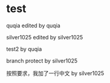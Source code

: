 # test
quqia edited by quqia

silver1025 edited by silver1025

test2 by quqia

branch protect by silver1025

按照要求，我加了一行中文 by silver1025